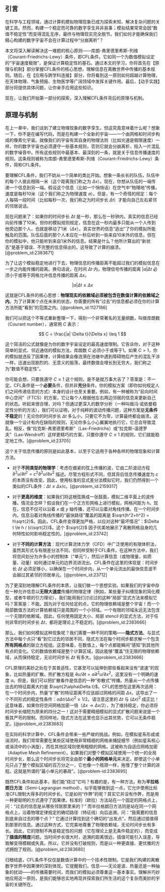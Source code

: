 ## 引言
在科学与工程领域，通过计算机模拟物理现象已成为探索未知、解决复杂问题的关键工具。然而，构建一个稳定而可靠的数字孪生并非易事；模拟结果常常会因“数值不稳定性”而变得混乱无序，最终与物理现实完全脱节。我们如何才能确保我们精心构建的数字宇宙不会在计算过程中“分崩离析”？

本文将深入解读解决这一难题的核心原则——库朗-弗里德里希斯-列维（Courant-Friedrichs-Lewy）条件，即CFL条件。它如同一个为数值模拟设定的“宇宙速度极限”，是保证计算稳定性的基石。通过本文的学习，你将首先在【原理与机制】部分掌握CFL条件的核心思想，理解信息在离散世界中传播的基本规则。随后，在【应用与跨学科连接】部分，你将看到这一原则如何超越计算物理，在天体物理、气象预报、生物医学等广阔领域中发挥关键作用。最后，【动手实践】部分将提供具体问题，让你亲手应用这些知识。

现在，让我们开始第一部分的探索，深入理解CFL条件背后的原理与机制。

## 原理与机制

在上一章中，我们谈到了建立物理现象的数字孪生。但这究竟意味着什么呢？想象一下，你不是在编写代码，而是在构建一个全新的宇宙——一个由网格和时间步构成的像素化宇宙。就像我们的宇宙有其自身的物理法则（比如光速是极限速度）一样，你的数字宇宙也必须遵守一些基本规则，否则它就会分崩离析，陷入一片混乱的数字噪音中。所有这些规则中最基本、最深刻的一条，就是关于信息传播速度的规则。这条规则被称为库朗-弗里德里希斯-列维（Courant-Friedrichs-Lewy）条件，简称CFL条件。

要理解CFL条件，我们不妨从一个简单的类比开始。想象一条长长的队伍，队伍中的每个人彼此相隔一米（这个距离我们称之为 $\Delta x$）。现在，你想从队伍的一端传递一个信息到另一端。假设这个信息（比如一个悄悄话）在空气中“物理地”传播，速度是每秒10米（这个我们称之为物理速度 $a$）。但是，有一个奇怪的规定：每个人每隔一段时间（比如每秒一次，我们称之为时间步长 $\Delta t$）才能向自己左右紧邻的邻居说话。

现在问题来了：如果你的时间步长 $\Delta t$ 是一秒，那么在一秒钟内，真实的信息已经向前传播了10米。但你的模拟规则规定，信息在这一秒内最多只能从一个人传到他旁边那个人，也就是移动了1米（$\Delta x$）。真实世界的信息“逃出”了你的模拟所能触及的范围。队伍后面的那个人本应在一秒后听到一些来自10米外的信息，但在你的模拟中，他只能听到来自1米外的信息。结果是什么？他所计算出的“新状态”是基于错误、不完整的信息得出的，这导致了计算的崩溃。[@problem_id:2383671]

为了让这个模拟稳定地进行下去，物理信息的传播距离不能超过我们的模拟信息在一步之内能传播的距离。换句话说，在时间 $\Delta t$ 内，物理信号传播的距离 $|a| \Delta t$ 必须小于或等于网格允许信息传播的距离 $\Delta x$。

$$
|a|\Delta t \leq \Delta x
$$

这就是CFL条件的核心思想：**物理现实的依赖域必须被包含在数值计算的依赖域之内**。为了计算某个点在未来的状态，你需要的所有“过去”的信息都必须在你的计算方法所能“看到”的范围之内。[@problem_id:1127186]

我们可以把这个不等式重新整理一下，得到一个非常著名的无量纲数，叫做库朗数（Courant number），通常用 $C$ 表示：

$$
C = \frac{|a| \Delta t}{\Delta x} \leq 1
$$

这个简洁的公式就像是为你的数字宇宙设定的最高速度限制。它告诉你，对于这种简单的显式、邻近通信的模拟方法，库朗数 $C$ 必须小于或等于1。如果 $C > 1$，你的模拟就违反了因果律，计算结果会像涟漪在池塘中遇到障碍物后产生的混乱干涉一样，迅速出现剧烈的、无意义的振荡，最终数值会增长到无穷大，我们称之为“数值不稳定性”。

你可能会想，只要我遵守 $C \le 1$ 这个规则，是不是就万事大吉了？答案是：不一定。CFL条件是一个**必要**条件，但并非**充分**条件。你的模拟方案（即你如何规定人们之间传递信息的方式）本身的设计也至关重要。例如，有一种被称为“前向时间中心空间”（FTCS）的方案，它让每个人根据他左右两边邻居的信息来更新自己的状态。听起来很合理，对吗？但通过更深入的数学分析（一种叫做冯·诺依曼稳定性分析的方法），我们可以证明，对于纯粹的波动传播问题，这种方案是**无条件不稳定**的！无论你的时间步长 $\Delta t$ 多么小，只要它不为零，计算最终都会崩溃。这就像一个设计有内在缺陷的规则，无论你多么小心翼翼地执行它，它总会导致混乱。相反，像“拉克斯-弗里德里希斯”（Lax-Friedrichs）或“拉克斯-温德罗夫”（Lax-Wendroff）这样更精巧的方案，只要你遵守 $C \le 1$ 的规则，它们就能稳定地工作。[@problem_id:23705]

这个关于信息传播的原则是如此基本，以至于它适用于各种各样的物理现象和计算方法。

-   对于**不同类型的物理学**：考虑在绷紧的弦上传播的波，它由二阶波动方程 $\partial^2 u/\partial t^2 = c^2 \partial^2 u/\partial x^2$ 描述。尽管方程形式不同，但其背后信息传播速度为 $c$ 的本质没有改变。因此，使用标准的显式差分法模拟它时，我们仍然得到一个类似的CFL条件：$\Delta t \le \Delta x / c$。[@problem_id:2159317]

-   对于**更高的维度**：如果我们将这根弦换成一张鼓面，模拟二维平面上的波传播，情况会怎样？假设我们在一个正方形网格上进行模拟，网格间距为 $h$。现在，信息不仅可以沿着 $x$ 或 $y$ 轴传播，还可以沿着对角线传播。在一个时间步内，信息沿着对角线传播的“最快路径”覆盖的距离是 $\sqrt{h^2+h^2} = h\sqrt{2}$。因此，CFL条件变得更加严格，以应对这种“最坏情况”：$\Delta t \le h / (c\sqrt{2})$。这个 $\sqrt{2}$ 因子优美地展示了离散网格自身的几何特性如何影响稳定性的。[@problem_id:23742]

-   对于**不同的计算方法**：现代计算流体力学（CFD）中广泛使用的有限体积法，虽然其形式与有限差分法不同，但同样受制于CFL条件。在这种方法中，我们将空间划分为许多小的控制体（“单元”），然后计算信息（或物理量，如质量、动量）如何通过单元的边界流进流出。CFL条件在这里的体现是：时间步长 $\Delta t$ 必须足够小，以确保在一个时间步内，从一个单元流出的最快信息波不会越过其紧邻的邻居单元。[@problem_id:23712]

为了更深刻地理解CFL条件的本质，让我们做一个思想实验。如果我们的宇宙中存在一种允许信息以**无限大速度**传播的物理定律（例如，某些量子纠缠现象的简化模型，或者牛顿的引力理论），我们能用我们讨论过的这种“局部”显式方法来模拟它吗？答案是：不能。因为对于任何给定的点，它的物理依赖域是整个宇宙！而一个局部数值方法的计算依赖域只是周围的一个小邻域。一个有限的邻域永远无法包含一个无限的依赖域。因此，任何使用固定大小、局部 stencil 的显式方法，对于任何非零的时间步长 $\Delta t$，都将是理论上不稳定的。[@problem_id:2383666]

那么，我们如何模拟这种现象呢？我们需要一种不同的策略——**隐式方法**。与显式方法中每个点只“看”到它过去的邻居不同，隐式方法在每个时间步都求解一个包含**所有网格点**的联立方程组。这意味着，在数值上，每个点都能瞬间“感知”到其他所有点的变化。它的数值依赖域是整个计算区域，因此能够“覆盖”住无限的物理依赖域，从而保持稳定，无论时间步长 $\Delta t$ 有多大。[@problem_id:2383666]

CFL原理的美妙之处在于其普适性，它甚至可以延伸到那些看起来没有“波速”的现象，比如热量的扩散。热扩散方程是 $\partial u/\partial t = \alpha \partial^2 u/\partial x^2$。这里没有一个明确的速度 $a$。但是，我们可以把扩散看作是信息的一种“弥散式”传播。热量从一个点传播出去的特征距离大约是 $\sqrt{2\alpha\Delta t}$。CFL的思想在这里再次适用：在一个时间步内，热量“扩散”的特征距离不应该超过网格的间距 $\Delta x$。这导出了一个不同形式的稳定性条件：$\alpha \Delta t / (\Delta x)^2 \le 1/2$。请注意这里的 $\Delta t$ 与 $(\Delta x)^2$ 成正比！这意味着，如果你将空间网格加密一倍（$\Delta x \rightarrow \Delta x/2$），为了维持稳定，你必须将时间步长缩短为原来的四分之一！这对于需要精细模拟的显式扩散问题来说是一个极其严苛的限制。而同样地，隐式方法在这里也显示出其优势，它可以无条件稳定。[@problem_id:2383683]

在实际的科学计算中，CFL条件会带来一些严峻的挑战。例如，在模拟星系形成或湍流时，我们常常需要在某些区域使用非常精细的网格来捕捉细节（例如星系核心或湍流中的小涡旋），而在其他区域则使用粗糙的网格。这被称为自适应网格加密（Adaptive Mesh Refinement）。如果我们对整个模拟区域使用一个统一的全局时间步长，那么这个时间步长将完全由那个**最小的网格单元**来决定。即使这个小单元只占了整个模拟区域的百万分之一，它也像一个瓶颈一样，拖慢了整个计算的进程。这就是所谓的“最小单元的暴政”。[@problem-id:2383695]

既然CFL条件如此基本，我们能“绕过”它吗？有趣的是，有一种方法，称为**半拉格朗日方法**（Semi-Lagrangian method），似乎能够做到这一点，它允许使用比标准CFL限制大得多的时间步长。它是如何“作弊”的呢？其实它并没有作弊，而是用一种更聪明的方式遵守了因果律。标准的（欧拉）方法站在一个固定的网格点上，问：“过去的信息是从哪些邻居那里来的？” 而半拉格朗日方法则是站在同一个网格点上，沿着物理定律规定的确切路径（特征线）向后追溯，问：“我需要的信息到底来自过去的哪个点？” 它通过计算找到这个确切的“出发点”，然后通过插值得到那里的信息。通过这种方式，它完美地尊重了物理依赖域，无论时间步长有多长。因此，它的限制不再是稳定性的问题（它在理论上是无条件稳定的），而变成了**插值的精度**问题。当时间步长很大时，追溯的距离很远，插值可能引入误差，导致解变得模糊或失真。所以，它并没有打破规则，而是以一种更直接、更优雅的方式拥抱了规则。[@problem_id:2383680]

归根结底，CFL条件不仅仅是数值计算中的一个技术性限制。它是我们构建的离散数字世界中因果律的深刻体现。它提醒我们，信息——无论是波、热量还是一种抽象的扰动——的传播需要时间，而我们的模拟必须尊重这一基本事实。理解并巧妙地应用这一原则，是我们能够忠实地再现并探索我们所生活的这个复杂而美妙的宇宙的关键所在。